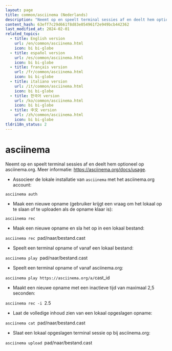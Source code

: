 ```yaml
---
layout: page
title: common/asciinema (Nederlands)
description: "Neemt op en speelt terminal sessies af en deelt hem optioneel op asciinema.org."
content_hash: 63eff7c29d661f8d83e054961f2e949bcb442362
last_modified_at: 2024-02-01
related_topics:
  - title: English version
    url: /en/common/asciinema.html
    icon: bi bi-globe
  - title: español version
    url: /es/common/asciinema.html
    icon: bi bi-globe
  - title: français version
    url: /fr/common/asciinema.html
    icon: bi bi-globe
  - title: italiano version
    url: /it/common/asciinema.html
    icon: bi bi-globe
  - title: 한국어 version
    url: /ko/common/asciinema.html
    icon: bi bi-globe
  - title: 中文 version
    url: /zh/common/asciinema.html
    icon: bi bi-globe
tldri18n_status: 2
---
```

# asciinema

Neemt op en speelt terminal sessies af en deelt hem optioneel op asciinema.org.
Meer informatie: <https://asciinema.org/docs/usage>.

- Associeer de lokale installatie van `asciinema` met het asciinema.org account:

`asciinema auth`

- Maak een nieuwe opname (gebruiker krijgt een vraag om het lokaal op te slaan of te uploaden als de opname klaar is):

`asciinema rec`

- Maak een nieuwe opname en sla het op in een lokaal bestand:

`asciinema rec `<span class="tldr-var badge badge-pill bg-dark-lm bg-white-dm text-white-lm text-dark-dm font-weight-bold">pad/naar/bestand.cast</span>

- Speelt een terminal opname of vanaf een lokaal bestand:

`asciinema play `<span class="tldr-var badge badge-pill bg-dark-lm bg-white-dm text-white-lm text-dark-dm font-weight-bold">pad/naar/bestand.cast</span>

- Speelt een terminal opname of vanaf asciinema.org:

`asciinema play https://asciinema.org/a/`<span class="tldr-var badge badge-pill bg-dark-lm bg-white-dm text-white-lm text-dark-dm font-weight-bold">cast_id</span>

- Maakt een nieuwe opname met een inactieve tijd van maximaal 2,5 seconden:

`asciinema rec -i `<span class="tldr-var badge badge-pill bg-dark-lm bg-white-dm text-white-lm text-dark-dm font-weight-bold">2.5</span>

- Laat de volledige inhoud zien van een lokaal opgeslagen opname:

`asciinema cat `<span class="tldr-var badge badge-pill bg-dark-lm bg-white-dm text-white-lm text-dark-dm font-weight-bold">pad/naar/bestand.cast</span>

- Slaat een lokaal opgeslagen terminal sessie op bij asciinema.org:

`asciinema upload `<span class="tldr-var badge badge-pill bg-dark-lm bg-white-dm text-white-lm text-dark-dm font-weight-bold">pad/naar/bestand.cast</span>
